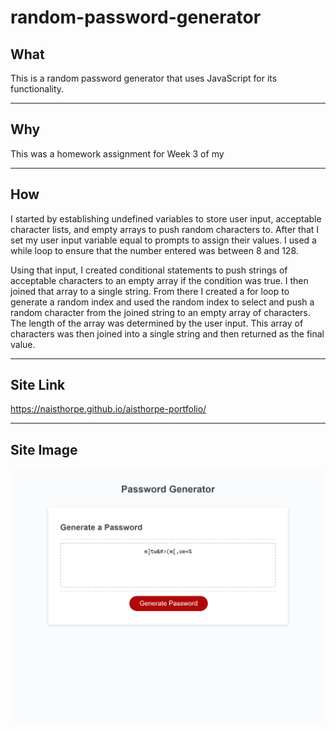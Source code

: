 # random-password-generator

## What

This is a random password generator that uses JavaScript for its functionality.

--------

## Why

This was a homework assignment for Week 3 of my 

-----

## How

I started by establishing undefined variables to store user input, acceptable character lists, and empty arrays to push random characters to. After that I set my user input variable equal to prompts to assign their values. I used a while loop to ensure that the number entered was between 8 and 128.

Using that input, I created conditional statements to push strings of acceptable characters to an empty array if the condition was true. I then joined that array to a single string. From there I created a for loop to generate a random index and used the random index to select and push a random character from the joined string to an empty array of characters. The length of the array was determined by the user input. This array of characters was then joined into a single string and then returned as the final value.

-----

## Site Link

https://naisthorpe.github.io/aisthorpe-portfolio/

------
## Site Image

![Screenshot of site](assets\images\random-password-site-screenshot.png)
